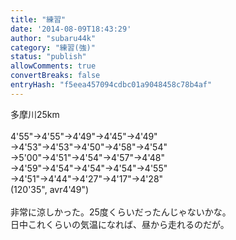 ```yaml
---
title: "練習"
date: '2014-08-09T18:43:29'
author: "subaru44k"
category: "練習(強)"
status: "publish"
allowComments: true
convertBreaks: false
entryHash: "f5eea457094cdbc01a9048458c78b4af"
---
```

多摩川25km<br>
<br>
4'55"→4'55"→4'49"→4'45"→4'49"<br>
→4'53"→4'53"→4'50"→4'58"→4'54"<br>
→5'00"→4'51"→4'54"→4'57"→4'48"<br>
→4'59"→4'54"→4'54"→4'54"→4'55"<br>
→4'51"→4'44"→4'27"→4'17"→4'28"<br>
(120'35", avr4'49")<br>
<br>
非常に涼しかった。25度くらいだったんじゃないかな。<br>
日中これくらいの気温になれば、昼から走れるのだが。
